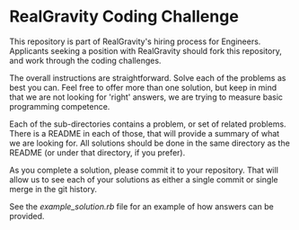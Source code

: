 # RealGravity Coding Challenge

This repository is part of RealGravity's hiring process for Engineers.
Applicants seeking a position with RealGravity should fork this
repository, and work through the coding challenges.

The overall instructions are straightforward.  Solve each of the problems
as best you can.  Feel free to offer more than one solution, but keep
in mind that we are not looking for 'right' answers, we are trying to
measure basic programming competence.

Each of the sub-directories contains a problem, or set of related
problems.  There is a README in each of those, that will provide a
summary of what we are looking for.  All solutions should be done in
the same directory as the README (or under that directory, if you
prefer).

As you complete a solution, please commit it to your repository.
That will allow us to see each of your solutions as either a single
commit or single merge in the git history.

See the *example_solution.rb* file for an example of how answers
can be provided.
